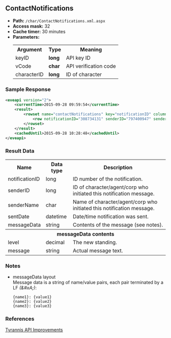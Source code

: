 ## ContactNotifications


* __Path:__ ``/char/ContactNotifications.xml.aspx``
* __Access mask:__ 32
* __Cache timer:__ 30 minutes  
* __Parameters:__
    <table>
        <tbody>
            <tr>
                <th>Argument</th>
                <th>Type</th>
                <th>Meaning</th>
            </tr>
            <tr>
                <td>keyID</td>
                <td><strong>long</strong></td>
                <td>API key ID</td>
            <tr>
            <tr>
                <td>vCode</td>
                <td><strong>char</strong></td>
                <td>API verification code</td>
            <tr>
            <tr>
                <td>characterID</td>
                <td><strong>long</strong></td>
                <td>ID of character</td>
            <tr>
        </tbody>
    </table>

### Sample Response

```xml
<eveapi version="2">
    <currentTime>2015-09-28 09:59:54</currentTime>
    <result>
        <rowset name="contactNotifications" key="notificationID" columns="notificationID,senderID,senderName,sentDate,messageData">
            <row notificationID="308734131" senderID="797400947" senderName="CCP Garthagk" sentDate="2010-05-29 23:04:00" messageData="level: 10&#xA;message: Hi, I want to social network with you!&#xA;" />
        </rowset>
    </result>
    <cachedUntil>2015-09-28 10:28:48</cachedUntil>
</eveapi>
```  

### Result Data

<table>
    <tbody>
        <tr>
            <th>Name</th>
            <th>Data type</th>
            <th>Description</th>
        </tr>
        <tr>
            <td>notificationID</td>
            <td>long</td>
            <td>ID number of the notification.</td>
        </tr>
        <tr>
            <td>senderID</td>
            <td>long</td>
            <td>ID of character/agent/corp who initiated this notification message.</td>
        </tr>
        <tr>
            <td>senderName</td>
            <td>char</td>
            <td>Name of character/agent/corp who initiated this notification message.</td>
        </tr>
        <tr>
            <td>sentDate</td>
            <td>datetime</td>
            <td>Date/time notification was sent.</td>
        </tr>
        <tr>
            <td>messageData</td>
            <td>string</td>
            <td>Contents of the message (see notes).</td>
        </tr>
        <tr>
            <th colspan='3'>messageData contents</th>
        </tr>
        <tr>
            <td>level</td>
            <td>decimal</td>
            <td>The new standing.</td>
        </tr>
        <tr>
            <td>message</td>
            <td>string</td>
            <td>Actual message text.</td>
        </tr>
    </tbody>
</table>

### Notes

* messageData layout    
    Message data is a string of name/value pairs, each pair terminated by a LF _(&amp;#xA;)_:    
    ```
    {name1}: {value1}
    {name2}: {value2}
    {name3}: {value3}
    ```

### References

[Tyrannis API Improvements](http://community.eveonline.com/news/dev-blogs/tyrannis-api-improvements/)
